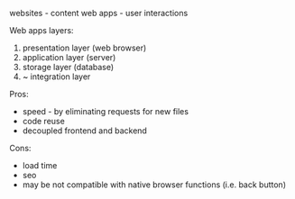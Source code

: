 websites - content
web apps - user interactions

Web apps layers:
1. presentation layer (web browser)
2. application layer (server)
3. storage layer (database)
4. ~ integration layer

Pros:
- speed - by eliminating requests for new files
- code reuse
- decoupled frontend and backend

Cons:
- load time
- seo
- may be not compatible with native browser functions (i.e. back button)